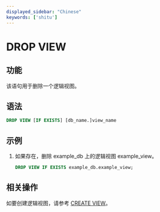 ```yaml
---
displayed_sidebar: "Chinese"
keywords: ['shitu']
---
```


# DROP VIEW

## 功能

该语句用于删除一个逻辑视图。

## 语法

```sql
DROP VIEW [IF EXISTS] [db_name.]view_name
```

## 示例

1. 如果存在，删除 example_db 上的逻辑视图 example_view。

    ```sql
    DROP VIEW IF EXISTS example_db.example_view;
    ```

## 相关操作

如要创建逻辑视图，请参考 [CREATE VIEW](../data-definition/CREATE_VIEW.md)。
